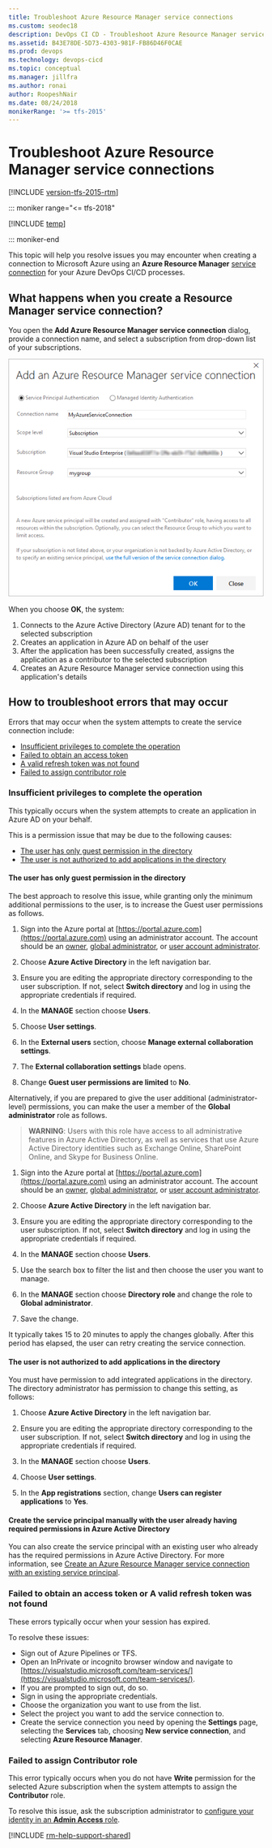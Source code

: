 ```yaml
---
title: Troubleshoot Azure Resource Manager service connections
ms.custom: seodec18
description: DevOps CI CD - Troubleshoot Azure Resource Manager service connections in Azure Pipelines and Team Foundation Server (TFS)
ms.assetid: B43E78DE-5D73-4303-981F-FB86D46F0CAE
ms.prod: devops
ms.technology: devops-cicd
ms.topic: conceptual
ms.manager: jillfra
ms.author: ronai
author: RoopeshNair
ms.date: 08/24/2018
monikerRange: '>= tfs-2015'
---
```


# Troubleshoot Azure Resource Manager service connections

[!INCLUDE [version-tfs-2015-rtm](../_shared/version-tfs-2015-rtm.md)]

::: moniker range="<= tfs-2018"

[!INCLUDE [temp](../_shared/concept-rename-note.md)]

::: moniker-end

This topic will help you resolve issues you may encounter when creating
a connection to Microsoft Azure using an **Azure Resource Manager** 
[service connection](../library/service-endpoints.md) for your Azure DevOps CI/CD processes.

<a name="whathappens"></a>
## What happens when you create a Resource Manager service connection?

You open the **Add Azure Resource Manager service connection** dialog,
provide a connection name, and select a subscription from drop-down
list of your subscriptions.  

![The Add Azure Resource Manager service connection dialog](_img/azure-rm-endpoint/azure-rm-endpoint-01.png)

When you choose **OK**, the system:

1. Connects to the Azure Active Directory (Azure AD) tenant for to the selected subscription
1. Creates an application in Azure AD on behalf of the user
1. After the application has been successfully created, assigns the application as a contributor to the selected subscription
1. Creates an Azure Resource Manager service connection using this application's details

<a name="troubleshoot"></a>
## How to troubleshoot errors that may occur

Errors that may occur when the system attempts to create the service connection include:

* [Insufficient privileges to complete the operation](#privileges)
* [Failed to obtain an access token](#sessionexpired)
* [A valid refresh token was not found](#sessionexpired)
* [Failed to assign contributor role](#contributorrole)

<a name="privileges"></a>
### Insufficient privileges to complete the operation

This typically occurs when the system attempts to create an
application in Azure AD on your behalf.

This is a permission issue that may be due to the following causes:

* [The user has only guest permission in the directory](#guestonly)
* [The user is not authorized to add applications in the directory](#notauthtoadd)

<a name="guestonly"></a>
#### The user has only guest permission in the directory

The best approach to resolve this issue, while granting only the minimum additional permissions
to the user, is to increase the Guest user permissions as follows.

1. Sign into the Azure portal at [https://portal.azure.com](https://portal.azure.com) using an administrator account.
   The account should be an [owner](/azure/role-based-access-control/built-in-roles#owner),
   [global administrator](/azure/active-directory/active-directory-assign-admin-roles-azure-portal#global-administrator), or
   [user account administrator](/azure/active-directory/active-directory-assign-admin-roles-azure-portal#user-account-administrator).

1. Choose **Azure Active Directory** in the left navigation bar.

1. Ensure you are editing the appropriate directory corresponding to the user subscription. If not, select **Switch directory** and log in using the appropriate credentials if required.

1. In the **MANAGE** section choose **Users**.

1. Choose **User settings**.

1. In the **External users** section, choose **Manage external collaboration settings**.

1. The **External collaboration settings** blade opens.

1. Change **Guest user permissions are limited** to **No**.

Alternatively, if you are prepared to give the user additional (administrator-level) permissions,
you can make the user a member of the **Global administrator** role as follows.

> **WARNING**: Users with this role have access to all administrative features in Azure Active Directory, as well as services that use Azure Active Directory identities such as Exchange Online, SharePoint Online, and Skype for Business Online. 


1. Sign into the Azure portal at [https://portal.azure.com](https://portal.azure.com) using an administrator account.
   The account should be an [owner](/azure/role-based-access-control/built-in-roles#owner),
   [global administrator](/azure/active-directory/active-directory-assign-admin-roles-azure-portal#global-administrator), or
   [user account administrator](/azure/active-directory/active-directory-assign-admin-roles-azure-portal#user-account-administrator).

1. Choose **Azure Active Directory** in the left navigation bar.

1. Ensure you are editing the appropriate directory corresponding to the user subscription. If not, select **Switch directory** and log in using the appropriate credentials if required.

1. In the **MANAGE** section choose **Users**.
   
1. Use the search box to filter the list and then choose the user you want to manage.

1. In the **MANAGE** section choose **Directory role** and change the role to **Global administrator**.

1. Save the change.

It typically takes 15 to 20 minutes to apply the changes globally.
After this period has elapsed, the user can retry creating the service connection.

<a name="notauthtoadd"></a>
#### The user is not authorized to add applications in the directory

You must have permission to add integrated applications in the directory.
The directory administrator has permission to change this setting, as follows:

1. Choose **Azure Active Directory** in the left navigation bar.

1. Ensure you are editing the appropriate directory corresponding to the user subscription. If not, select **Switch directory** and log in using the appropriate credentials if required.

1. In the **MANAGE** section choose **Users**.

1. Choose **User settings**.

1. In the **App registrations** section, change **Users can register applications** to **Yes**.


#### Create the service principal manually with the user already having required permissions in Azure Active Directory

You can also create the service principal with an existing user who already has the required permissions in Azure Active Directory. For more information, see [Create an Azure Resource Manager service connection with an existing service principal](../library/connect-to-azure.md#create-an-azure-resource-manager-service-connection-with-an-existing-service-principal).

<a name="sessionexpired"></a>
### Failed to obtain an access token or A valid refresh token was not found

These errors typically occur when your session has expired.

To resolve these issues:

* Sign out of Azure Pipelines or TFS.
* Open an InPrivate or incognito browser window and navigate to [https://visualstudio.microsoft.com/team-services/](https://visualstudio.microsoft.com/team-services/).
* If you are prompted to sign out, do so.
* Sign in using the appropriate credentials.
* Choose the organization you want to use from the list.
* Select the project you want to add the service connection to.
* Create the service connection you need by opening the **Settings** page, selecting the **Services** tab,
  choosing **New service connection**, and selecting **Azure Resource Manager**.

<a name="contributorrole"></a>
### Failed to assign Contributor role

This error typically occurs when you do not have **Write** permission
for the selected Azure subscription when the system attempts to assign
the **Contributor** role.

To resolve this issue, ask the subscription administrator to
[configure your identity in an **Admin Access** role](/azure/active-directory/fundamentals/active-directory-users-assign-role-azure-portal).

[!INCLUDE [rm-help-support-shared](../_shared/rm-help-support-shared.md)]

